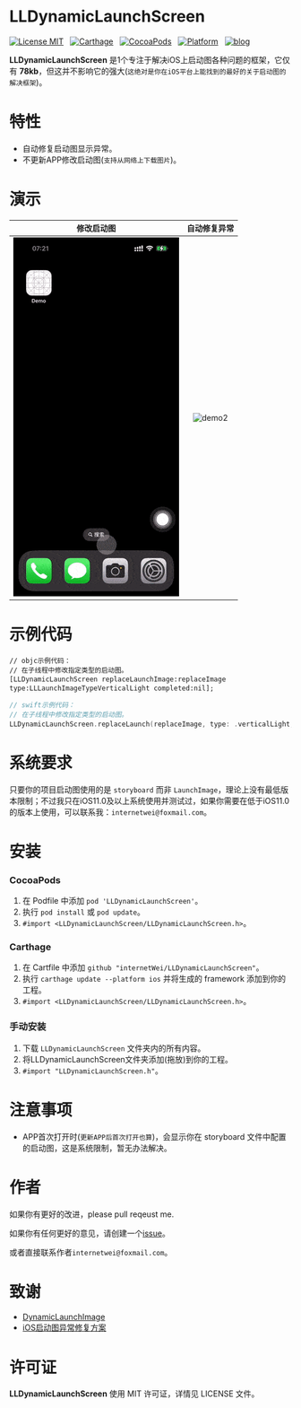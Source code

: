 LLDynamicLaunchScreen
==============
[![License MIT](https://img.shields.io/badge/license-MIT-green.svg?style=flat)](https://github.com/internetWei/LLDynamicLaunchScreen/blob/master/LICENSE)&nbsp;&nbsp; [![Carthage](https://img.shields.io/badge/Carthage-compatible-green)](https://github.com/Carthage/Carthage)&nbsp; &nbsp;[![CocoaPods](https://img.shields.io/badge/pod-1.0.2-blue)](http://cocoapods.org/pods/LLDynamicLaunchScreen)&nbsp;&nbsp; [![Platform](https://img.shields.io/badge/platform-ios-blue)](https://www.apple.com/nl/ios)&nbsp;&nbsp; [![blog](https://img.shields.io/badge/blog-buDo-blue)](https://juejin.cn/user/2418581312385288/posts)

__LLDynamicLaunchScreen__ 是1个专注于解决iOS上启动图各种问题的框架，它仅有 __78kb__，但这并不影响它的强大(`这绝对是你在iOS平台上能找到的最好的关于启动图的解决框架`)。

特性
==============

- 自动修复启动图显示异常。
- 不更新APP修改启动图(`支持从网络上下载图片`)。

演示
==============
| 修改启动图  | 自动修复异常 |
| :-------------: | :-------------: |
| ![demo1](https://github.com/internetWei/LLDynamicLaunchScreen/blob/bf2e322e020c342a3bce91ff8dc65a6bf04846ae/Resources/demo1.gif?raw=true)  | ![demo2](https://github.com/internetWei/LLDynamicLaunchScreen/blob/bf2e322e020c342a3bce91ff8dc65a6bf04846ae/Resources/demo2.gif?raw=true)  |

示例代码
==============
```objc
// objc示例代码：
// 在子线程中修改指定类型的启动图。
[LLDynamicLaunchScreen replaceLaunchImage:replaceImage type:LLLaunchImageTypeVerticalLight completed:nil];
```

```swift
// swift示例代码：
// 在子线程中修改指定类型的启动图。
LLDynamicLaunchScreen.replaceLaunch(replaceImage, type: .verticalLight, completed: nil)
```

系统要求
==============

只要你的项目启动图使用的是 `storyboard` 而非 `LaunchImage`，理论上没有最低版本限制；不过我只在iOS11.0及以上系统使用并测试过，如果你需要在低于iOS11.0的版本上使用，可以联系我：`internetwei@foxmail.com`。

安装
==============

### CocoaPods
1. 在 Podfile 中添加 `pod 'LLDynamicLaunchScreen'`。
2. 执行 `pod install` 或 `pod update`。
3. `#import <LLDynamicLaunchScreen/LLDynamicLaunchScreen.h>`。

### Carthage
1. 在 Cartfile 中添加 `github "internetWei/LLDynamicLaunchScreen"`。
2. 执行 `carthage update --platform ios` 并将生成的 framework 添加到你的工程。
3. `#import <LLDynamicLaunchScreen/LLDynamicLaunchScreen.h>`。

### 手动安装
1. 下载 `LLDynamicLaunchScreen` 文件夹内的所有内容。
2. 将LLDynamicLaunchScreen文件夹添加(拖放)到你的工程。
3. `#import "LLDynamicLaunchScreen.h"`。

注意事项
==============

* APP首次打开时(`更新APP后首次打开也算`)，会显示你在 storyboard 文件中配置的启动图，这是系统限制，暂无办法解决。

作者
==============

如果你有更好的改进，please pull reqeust me.

如果你有任何更好的意见，请创建一个[issue](https://github.com/internetWei/lldynamic-launch-screen/issues)。

或者直接联系作者`internetwei@foxmail.com`。

致谢
==============

* [DynamicLaunchImage](https://github.com/iversonxh/DynamicLaunchImage)
* [iOS启动图异常修复方案](https://mp.weixin.qq.com/s/giXmBAC0ft-kRB3BloawzA)

许可证
==============

__LLDynamicLaunchScreen__ 使用 MIT 许可证，详情见 LICENSE 文件。